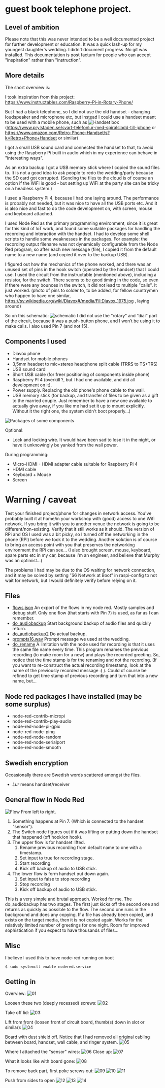 # guest book telephone project.
## Level of ambition
Please note that this was never intended to be a well documented project for further development or education. It was a quick lash-up for my youngest daughter's wedding. 
I didn't document progress. No git was installed. This documentation is post factum for people who can accept "inspiration" rather than "instruction".

## More details
The short overview is:

I took inspiration from this project: https://www.instructables.com/Raspberry-Pi-in-Rotary-Phone/

But I had a black telephone, so I did not use the old handset - changing loudspeaker and microphone etc, but instead I could use a handset meant to be used with a mobile phone, such as  ![Handset box](/z_15_handset_package.png) 
(https://www.prylstaden.se/svart-telefonlur-med-spiralsladd-till-iphone or https://www.amazon.com/Retro-Phone-Handset/s?k=Retro+Phone+Handset or similar)

I got a small USB sound card and connected the handset to that, to avoid using the Raspberry Pi built in audio which in my experience can behave in "interesting ways".

As an extra backup I got a USB memory stick where I copied the sound files to. It is not a good idea to ask people to redo the wedding/party because the SD card got corrupted. (Sending the files to the cloud is of course an option if the WiFi is good - but setting up WiFi at the party site can be tricky on a headless system.)

I used a Raspberry Pi 4, because I had one laying around. The performance is probably not needed, but it was nice to have all the USB ports etc. And it is also nice and fast to do the code development on, with screen, mouse and keyboard attached.

I used Node Red as the primary programming environment, since it is great for this kind of IoT work, and found some suitable packages for handling the recording and interaction with the handset. I had to develop some shell scripts to handle some weaknesses in the packages. For example: the recording output filename was not dynamically configurable from the Node Red program, so after each new message (file), I copied it from the default name to a new name (and copied it over to the backup USB).

I figured out how the mechanics of the phone worked, and there was an unused set of pins in the hook switch (operated by the handset) that I could use. I used the circuit from the instructable (mentioned above), including a resistor, for the switch. There seems to be good timing in the code, so even if there were any bounces in the switch, it did not lead to multiple "calls". It just worked.
(photo of pins to solder to, to be added, for fellow countrymen who happen to have one similar, https://sv.wikipedia.org/wiki/Diavox#/media/Fil:Diavox_1975.jpg , laying around)

So on this schematic: 
![schematic](https://content.instructables.com/FSH/ERAR/HXMUWMGR/FSHERARHXMUWMGR.png)
I did not use the “rotary” and “dial” part of the circuit, because it was a push-button phone, and I won’t be using it to make calls. I also used Pin 7 (and not 15).

## Components I used

- Diavox phone
- Handset for mobile phones
- 3,5mm headset to mic+stereo headphone split cable (TRRS to TS+TRS)
- USB sound card
- Short USB cable (for freer positioning of components inside phone)
- Raspberry PI 4 (overkill ?, but I had one available, and did all development on it).
- Power supply. Replacing the old phone's phone cable to the wall.
- USB memory stick (for backup, and transfer of files to be given as a gift to the married couple. Just remember to have a new one available to actually give away, if you like me had set it up to mount explicitly. Without it the right one, the system didn't boot properly...)

 ![Packages of some components](/z_00_packages_of_components.png)

Optional:
- Lock and locking wire. It would have been sad to lose it in the night, or have it unknowingly be yanked from the wall power.
  
During programming:
- Micro-HDMI - HDMI adapter cable suitable for Raspberry Pi 4
- HDMI cable
- Keyboard + Mouse
- Screen 

# Warning / caveat
Test your finished project/phone for changes in network access. You've probably built it at home/in your workshop with (good) access to one Wifi network. If you bring it with you to another venue the network is going to be different/non-existing. Verify that it still works as it should. The version of RPi and OS I used was a bit picky, so I turned off the networking in the phone (RPI) before we took it to the wedding. Another solution is of course to bring an access point with you that preserves the networking environment the RPi can see...
(I also brought screen, mouse, keyboard, spare parts etc in my car, because I'm an engineer, and believe that Murphy was an optimist...)

The problems I had may be due to the OS waiting for network connection, and it may be solved by setting ”S6 Network at Boot” in raspi-config to not wait for network, but I would definitely verify before relying on it.

## Files
- [flows.json](/flows.json)  An export of the flows in my node red. Mostly samples and debug stuff. Only one flow (that starts with Pin 7) is used, as far as I can remember.
- [do_audiobackup](/do_audiobackup) Start background backup of audio files and quickly return.
- [do_audiobackup2](/do_audiobackup2) Do actual backup.
- [prompts16.wav](/prompts16.wav) Prompt message we used at the wedding.
- [do_rename](/do_rename) A limitation with the node used for recording is that it uses the same file name every time. This program renames the previous recording (to make room for a new) and plays the recorded greeting. So, notice that the time stamp is for the renaming and not the recording. (If you want to re-construct the actual recording timestamp, look at the name of the previously recorded message :) ). Could of course be refined to get time stamp of previous recording and turn that into a new name, but...

## Node red packages I have installed (may be some surplus)
- node-red-contrib-micropi
- node-red-contrib-play-audio
- node-red-node-pi-gpio
- node-red-node-ping
- node-red-node-random
- node-red-node-serialport
- node-red-node-smooth

## Swedish encryption
Occasionally there are Swedish words scattered amongst the files. 
- *Lur* means handset/receiver
  
## General flow in Node Red
 ![Flow](/flow.png)
From left to right.
1. Something happens at Pin 7. (Which is connected to the handset "sensor").
2. The Switch node figures out if it was lifting or putting down the handset that happened (off hook/on hook).
3. The upper flow is for handset lifted.
    1. Rename previous recording from default name to one with a timestamp.
    2. Set input to true for recording stage.
    3. Start recording.
    4. Kick off backup of audio to USB stick.
4. The lower flow is form handset put down again.
    1. Set input to false to stop recording
    2. Stop recording
    3. Kick off backup of audio to USB stick.

This is a very simple and brutal approach. Worked for me.
The do_audiobackup has two stages. The first just kicks off the second one and returns as quickly as possible to the flow. The second one runs in the background and does any copying. If a file has already been copied, and exists on the target media, then it is not copied again. Works for the relatively limited number of greetings for one night. Room for improved sophistication if you expect to have thousands of files...

## Misc

I believe I used this to have node-red running on boot

    $ sudo systemctl enable nodered.service

## Getting in

Overview:
 ![01](/z_01_overview.png)

Loosen these two (deeply recessed) screws:
 ![02](/z_02_remove_screws.png)

Take off lid:
 ![03](/z_03_lid_off.png)

 Lift from front (loosen front of circuit board, thumb(s) down in slot or similar):
 ![04](/z_04_lift_front.png)

Board with dust shield off. Notice that I had removed all original cabling between board, handset, wall cable, and ringer system. 
 ![05](/z_05_dustshield_off.png)

 Where I attached the "sensor" wires:
 ![06](/z_06_handset_switch_pins.png)
 Close up:
 ![07](/z_07_handset_switch_pins_closeup.png)

 What it looks like with board gone:
 ![08](/z_08_buttons_removed.png)
 
 To remove back part, first poke screws out:
 ![09](/z_09_poke_out_screws_1.png)
 ![10](/z_10_poke_out_screws_2.png)
 ![11](/z_11_push_to_open_1.png)

 Push from sides to open
 ![12](/z_12_push_to_open_2.png)
 ![13](/z_13_push_to_open_3.png)
 ![14](/z_14_fully_opened.png)
 
 



